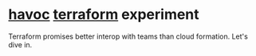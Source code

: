 [havoc] [terraform] experiment
===

Terraform promises better interop with teams than cloud formation.  Let's dive in.

[havoc]: https://github.com/dearing/havoc_server
[terraform]: https://www.terraform.io/
